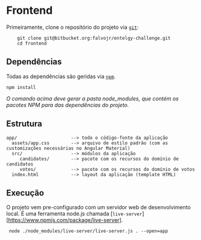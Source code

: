 # Frontend #

Primeiramente, clone o repositório do projeto via [`git`](http://git-scm.com):

```
    git clone git@bitbucket.org:falvojr/entelgy-challenge.git
    cd frontend
```

## Dependências ##

Todas as dependências são geridas via [`npm`](https://www.npmjs.org). 

```
npm install
```

*O comando acima deve gerar a pasta node_modules, que contém os pacotes NPM para das dependências do projeto.*

## Estrutura ##

```
app/                    --> todo o código-fonte da aplicação
  assets/app.css        --> arquivo de estilo padrão (com as customizações necessárias no Angular Material)
  src/                  --> módulos da aplicação
     candidates/        --> pacote com os recursos do domínio de candidatos
	 votes/             --> pacote com os recursos do domínio de votos
  index.html            --> layout da aplicação (template HTML)
```

## Execução ##

O projeto vem pre-configurado com um servidor web de desenvolvimento local. É uma ferramenta node.js chamada [`live-server`] [https://www.npmjs.com/package/live-server].

```
 node ./node_modules/live-server/live-server.js . --open=app
```